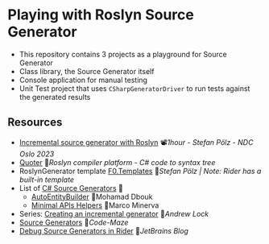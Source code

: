 # Playing with Roslyn Source Generator

- This repository contains 3 projects as a playground for Source Generator
- Class library, the Source Generator itself
- Console application for manual testing
- Unit Test project that uses `CSharpGeneratorDriver` to run tests against the generated results

## Resources

- [Incremental source generator with Roslyn](https://youtu.be/BfYxZ4mfv0E) 📽️*1hour - Stefan Pölz - NDC Oslo 2023*
- [ Quoter](https://roslynquoter.azurewebsites.net) 📓*Roslyn compiler platform - C# code to syntax tree*
- RoslynGenerator template [F0.Templates](https://github.com/Flash0ver/F0.Templates) 👤*Stefan Pölz | Note: Rider has a built-in template*
- List of [C# Source Generators](https://github.com/amis92/csharp-source-generators) 👤
  - [AutoEntityBuilder](https://github.com/mhdbouk/AutoBuilder) 👤Mohamad Dbouk
  - [Minimal APIs Helpers](https://github.com/marcominerva/MinimalHelpers) 👤Marco Minerva
- Series: [Creating an incremental generator](https://andrewlock.net/series/creating-a-source-generator) 📓*Andrew Lock*
- [Source Generators](https://code-maze.com/csharp-source-generators) 📓*Code-Maze*
- [Debug Source Generators in Rider](https://blog.jetbrains.com/dotnet/2023/07/13/debug-source-generators-in-jetbrains-rider) 📓*JetBrains Blog*